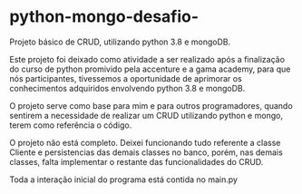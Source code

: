 # python-mongo-desafio-
Projeto básico de CRUD, utilizando python 3.8 e mongoDB.

Este projeto foi deixado como atividade a ser realizado após a finalização do curso de python promivido pela accenture e a gama academy, para que nós participantes, tivessemos a oportunidade de aprimorar os conhecimentos adquiridos envolvendo python 3.8 e mongoDB.

O projeto serve como base para mim e para outros programadores, quando sentirem a necessidade de realizar um CRUD utilizando python e mongo, terem como referência o código.

O projeto não está completo. Deixei funcionando tudo referente a classe Cliente e persistencias das demais classes no banco, porém, nas demais classes, falta implementar o restante das funcionalidades do CRUD.

Toda a interação inicial do programa está contida no main.py
